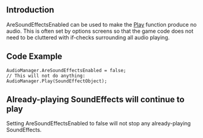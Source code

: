 ## Introduction

AreSoundEffectsEnabled can be used to make the [Play](/frb/docs/index.php?title=FlatRedBall.Audio.AudioManager.Play.md "FlatRedBall.Audio.AudioManager.Play") function produce no audio. This is often set by options screens so that the game code does not need to be cluttered with if-checks surrounding all audio playing.

## Code Example

    AudioManager.AreSoundEffectsEnabled = false;
    // This will not do anything:
    AudioManager.Play(SoundEffectObject);

## Already-playing SoundEffects will continue to play

Setting AreSoundEffectsEnabled to false will not stop any already-playing SoundEffects.
